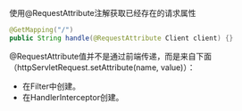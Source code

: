 
使用@RequestAttribute注解获取已经存在的请求属性
```java
@GetMapping("/") 
public String handle(@RequestAttribute Client client) {}
```

@RequestAttribute值并不是通过前端传递，而是来自下面（httpServletRequest.setAttribute(name, value)）：
- 在Filter中创建。
- 在HandlerInterceptor创建。

